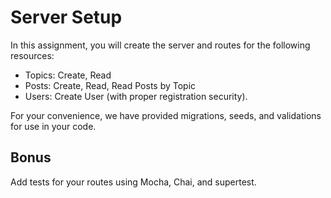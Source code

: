 # Server Setup

In this assignment, you will create the server and routes for the following resources:

* Topics: Create, Read
* Posts: Create, Read, Read Posts by Topic
* Users: Create User (with proper registration security).

For your convenience, we have provided migrations, seeds, and validations for use in your code.

## Bonus

Add tests for your routes using Mocha, Chai, and supertest.
